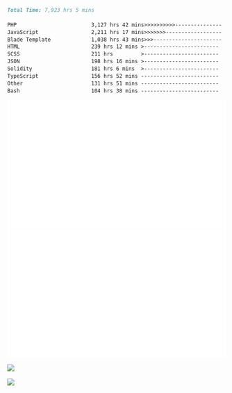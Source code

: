 <!--START_SECTION:waka-->

```markdown
Total Time: 7,923 hrs 5 mins

PHP                        3,127 hrs 42 mins>>>>>>>>>>---------------   38.83 %
JavaScript                 2,211 hrs 17 mins>>>>>>>------------------   27.45 %
Blade Template             1,038 hrs 43 mins>>>----------------------   12.90 %
HTML                       239 hrs 12 mins >------------------------   02.97 %
SCSS                       211 hrs         >------------------------   02.62 %
JSON                       198 hrs 16 mins >------------------------   02.46 %
Solidity                   181 hrs 6 mins  >------------------------   02.25 %
TypeScript                 156 hrs 52 mins -------------------------   01.95 %
Other                      131 hrs 51 mins -------------------------   01.64 %
Bash                       104 hrs 38 mins -------------------------   01.30 %
```

<!--END_SECTION:waka-->

![](https://raw.githubusercontent.com/DrMaxis/github-stats-transparent/output/generated/overview.svg)
![](https://raw.githubusercontent.com/DrMaxis/github-stats-transparent/output/generated/languages.svg)

![](https://git-readme-stats-drmaxis-projects.vercel.app/api?username=drmaxis&show_icons=true&theme=outrun&count_private=true&show=reviews,discussions_started,discussions_answered,prs_merged,prs_merged_percentage&custom_title=2024%20Github%20Rank)
 
<a href="https://count.getloli.com/"><img src="https://count.getloli.com/get/@:maxis-the-alchemist?theme=rule34"></a>
<!-- https://count.getloli.com/get/@alchemist?theme=rule34 -->
<br>
